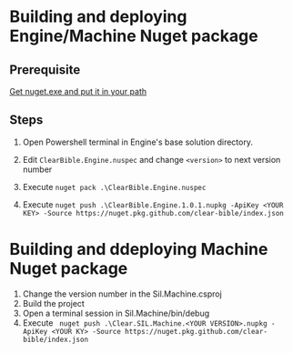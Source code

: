 # Building and deploying Engine/Machine Nuget package

## Prerequisite

[Get nuget.exe and put it in your path](https://www.nuget.org/downloads)

## Steps

1. Open Powershell terminal in Engine's base solution directory.

2. Edit `ClearBible.Engine.nuspec` and change `<version>` to next version number

3. Execute `nuget pack .\ClearBible.Engine.nuspec`

4. Execute `nuget push .\ClearBible.Engine.1.0.1.nupkg -ApiKey <YOUR KEY> -Source https://nuget.pkg.github.com/clear-bible/index.json`

# Building and ddeploying Machine Nuget package

1. Change the version number in the Sil.Machine.csproj
1. Build the project
2. Open a terminal session in Sil.Machine/bin/debug
2. Execute ` nuget push .\Clear.SIL.Machine.<YOUR VERSION>.nupkg -ApiKey <YOUR KY> -Source https://nuget.pkg.github.com/clear-bible/index.json`
